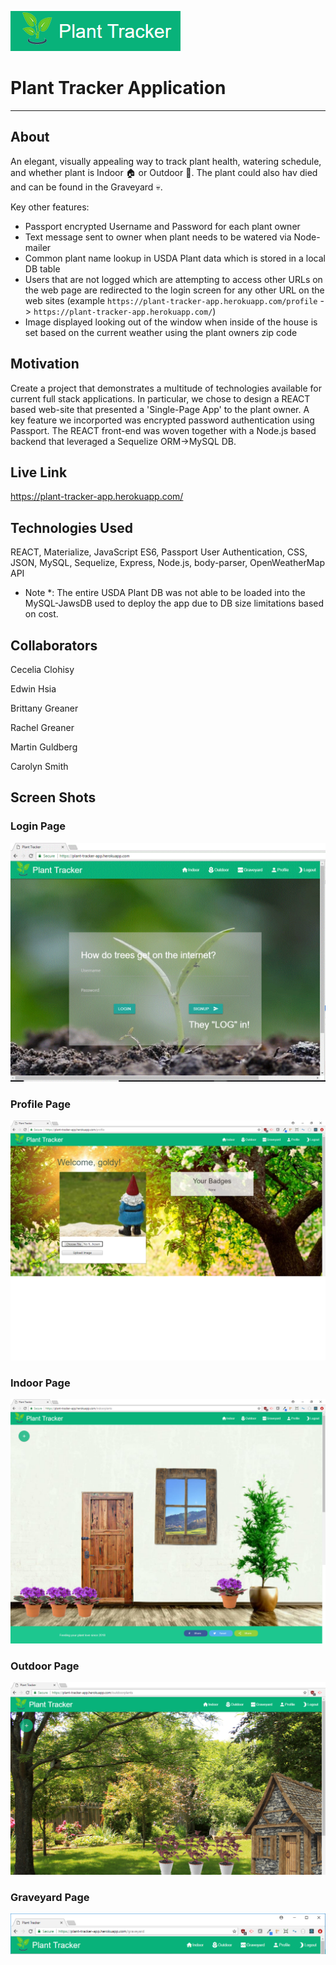 ![Plant-Tracker-App-Logo](./readme_images/logo.PNG "Logo")

# Plant Tracker Application
---
## About
An elegant, visually appealing way to track plant health, watering schedule, and whether plant is Indoor :house: or Outdoor :tulip:.  The plant could also hav died and can be found in the Graveyard :skull:.   

Key other features:
* Passport encrypted Username and Password for each plant owner
* Text message sent to owner when plant needs to be watered via Node-mailer
* Common plant name lookup in USDA Plant data which is stored in a local DB table
* Users that are not logged which are attempting to access other URLs on the web page are redirected to the login screen for any other URL on the web sites (example `https://plant-tracker-app.herokuapp.com/profile` -> `https://plant-tracker-app.herokuapp.com/`)
* Image displayed looking out of the window when inside of the house is set based on the current weather using the plant owners zip code

## Motivation
Create a project that demonstrates a multitude of technologies available for current full stack applications.
In particular, we chose to design a REACT based web-site that presented a 'Single-Page App' to the plant owner.  A key feature we incorported was encrypted password authentication using Passport.  The REACT front-end was woven together with a Node.js based backend that leveraged a Sequelize ORM->MySQL DB.

## Live Link 
https://plant-tracker-app.herokuapp.com/

## Technologies Used
REACT, Materialize, JavaScript ES6, Passport User Authentication, CSS, JSON, MySQL, Sequelize, Express, Node.js, body-parser, OpenWeatherMap API

* Note *:  The entire USDA Plant DB was not able to be loaded into the MySQL-JawsDB used to deploy the app due to DB size limitations based on cost.

## Collaborators 
Cecelia Clohisy

Edwin Hsia

Brittany Greaner

Rachel Greaner

Martin Guldberg

Carolyn Smith

## Screen Shots

### Login Page
![Plant-Tracker-App-Home-Page](./readme_images/home-page.GIF "Home-Page")

### Profile Page
![Plant-Tracker-App-Profile-Page](./readme_images/profile_page.PNG "Profile-Page")

### Indoor Page
![Plant-Tracker-App-Indoor-Page](./readme_images/indoor_page.PNG "Indoor-Page")

### Outdoor Page
![Plant-Tracker-App-Outdoor-Page](./readme_images/outdoor_page.PNG "Outdoor-Page")

### Graveyard Page
![Plant-Tracker-App-Graveyard-Page](./readme_images/graveyard_page.PNG "Graveyard-Page")

